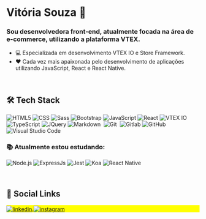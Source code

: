 # Vitória Souza 👋


### Sou desenvolvedora front-end, atualmente focada na área de e-commerce, utilizando a plataforma VTEX. 
 - 💻 Especializada em desenvolvimento VTEX IO e Store Framework.
 - ❤ Cada vez mais apaixonada pelo desenvolvimento de aplicações utilizando JavaScript, React e React Native.

<br/>

## 🛠 **Tech Stack**

  ![HTML5](https://img.shields.io/badge/HTML-333333?style=flat&logo=html5)
  ![CSS](https://img.shields.io/badge/CSS-333333?style=flat&logo=css3)
  ![Sass](https://img.shields.io/badge/Sass-333?style=flat&logo=sass)
  ![Bootstrap](https://img.shields.io/badge/Bootstrap-333?style=flat&logo=bootstrap)
  ![JavaScript](https://img.shields.io/badge/-JavaScript-333333?style=flat&logo=javascript)
  ![React](https://img.shields.io/badge/-React-333333?style=flat&logo=react)
  ![VTEX IO](https://img.shields.io/badge/VTEXIO-333?style=flat&logo=vtex)
  ![TypeScript](https://img.shields.io/badge/TypeScript-333333?style=flat&logo=typescript)
  ![JQuery](https://img.shields.io/badge/jQuery-333?style=flat&logo=jquery)
  ![Markdown](https://img.shields.io/badge/-Markdown-05122A?style=flat&logo=markdown)&nbsp;
  ![Git](https://img.shields.io/badge/-Git-05122A?style=flat&logo=git)&nbsp;
  ![Gitlab](https://img.shields.io/badge/-Gitlab-333333?style=flat&logo=gitlab)
  ![GitHub](https://img.shields.io/badge/-GitHub-05122A?style=flat&logo=github)&nbsp;
  ![Visual Studio Code](https://img.shields.io/badge/-Visual%20Studio%20Code-05122A?style=flat&logo=visual-studio-code&logoColor=007ACC)&nbsp;
  
  
### 📚 **Atualmente estou estudando:**
  ![Node.js](https://img.shields.io/badge/Node.js-333333?style=flat&logo=node.js)
  ![ExpressJs](https://img.shields.io/badge/Express.js-333?style=flat)
  ![Jest](https://img.shields.io/badge/-Jest-333333?style=flat&logo=jest)
  ![Koa](https://img.shields.io/badge/KoaJs-333?style=flat)
  ![React Native](https://img.shields.io/badge/-React%20Native-333333?style=flat&logo=react)

<br/>

## 📱 **Social Links**

<p align="left" style="background:yellow">
<a href="https://www.linkedin.com/in/vitoriasouza161" target="_blank">
  <img align="center" src="https://img.shields.io/badge/-vitoriasouza-05122A?style=flat&logo=linkedin" alt="linkedin"/>
</a>
<a href="https://www.instagram.com/viihsouza_161/" target="_blank">
 <img align="center" src="https://img.shields.io/badge/-viihsouza161-05122A?style=flat&logo=instagram" alt="instagram"/>
</a>
</p>


<!--
**SouzaVitoria/SouzaVitoria** is a ✨ _special_ ✨ repository because its `README.md` (this file) appears on your GitHub profile.

Here are some ideas to get you started:

- 🔭 I’m currently working on ...
- 🌱 I’m currently learning ...
- 👯 I’m looking to collaborate on ...
- 🤔 I’m looking for help with ...
- 💬 Ask me about ...
- 📫 How to reach me: ...
- 😄 Pronouns: ...
- ⚡ Fun fact: ...
-->
